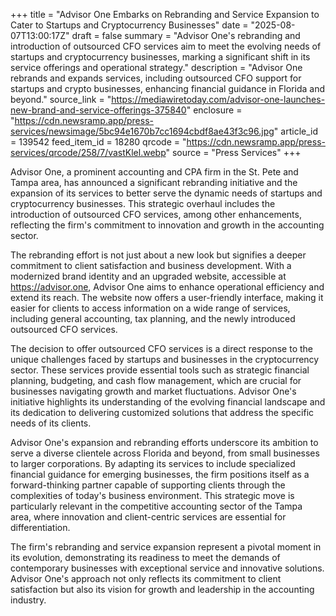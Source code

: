 +++
title = "Advisor One Embarks on Rebranding and Service Expansion to Cater to Startups and Cryptocurrency Businesses"
date = "2025-08-07T13:00:17Z"
draft = false
summary = "Advisor One's rebranding and introduction of outsourced CFO services aim to meet the evolving needs of startups and cryptocurrency businesses, marking a significant shift in its service offerings and operational strategy."
description = "Advisor One rebrands and expands services, including outsourced CFO support for startups and crypto businesses, enhancing financial guidance in Florida and beyond."
source_link = "https://mediawiretoday.com/advisor-one-launches-new-brand-and-service-offerings-375840"
enclosure = "https://cdn.newsramp.app/press-services/newsimage/5bc94e1670b7cc1694cbdf8ae43f3c96.jpg"
article_id = 139542
feed_item_id = 18280
qrcode = "https://cdn.newsramp.app/press-services/qrcode/258/7/vastKlel.webp"
source = "Press Services"
+++

<p>Advisor One, a prominent accounting and CPA firm in the St. Pete and Tampa area, has announced a significant rebranding initiative and the expansion of its services to better serve the dynamic needs of startups and cryptocurrency businesses. This strategic overhaul includes the introduction of outsourced CFO services, among other enhancements, reflecting the firm's commitment to innovation and growth in the accounting sector.</p><p>The rebranding effort is not just about a new look but signifies a deeper commitment to client satisfaction and business development. With a modernized brand identity and an upgraded website, accessible at <a href='https://advisor.one' rel='nofollow' target='_blank'>https://advisor.one</a>, Advisor One aims to enhance operational efficiency and extend its reach. The website now offers a user-friendly interface, making it easier for clients to access information on a wide range of services, including general accounting, tax planning, and the newly introduced outsourced CFO services.</p><p>The decision to offer outsourced CFO services is a direct response to the unique challenges faced by startups and businesses in the cryptocurrency sector. These services provide essential tools such as strategic financial planning, budgeting, and cash flow management, which are crucial for businesses navigating growth and market fluctuations. Advisor One's initiative highlights its understanding of the evolving financial landscape and its dedication to delivering customized solutions that address the specific needs of its clients.</p><p>Advisor One's expansion and rebranding efforts underscore its ambition to serve a diverse clientele across Florida and beyond, from small businesses to larger corporations. By adapting its services to include specialized financial guidance for emerging businesses, the firm positions itself as a forward-thinking partner capable of supporting clients through the complexities of today's business environment. This strategic move is particularly relevant in the competitive accounting sector of the Tampa area, where innovation and client-centric services are essential for differentiation.</p><p>The firm's rebranding and service expansion represent a pivotal moment in its evolution, demonstrating its readiness to meet the demands of contemporary businesses with exceptional service and innovative solutions. Advisor One's approach not only reflects its commitment to client satisfaction but also its vision for growth and leadership in the accounting industry.</p>